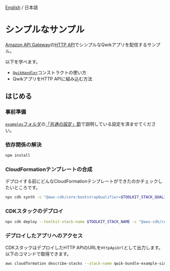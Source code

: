 [English](README.md) / 日本語

# シンプルなサンプル

[Amazon API Gateway](https://aws.amazon.com/api-gateway/)の[HTTP API](https://docs.aws.amazon.com/apigateway/latest/developerguide/http-api.html)でシンプルなQwikアプリを配信するサンプル。

以下を学べます。
- [`QwikHandler`](../../api-docs/markdown/cdk-qwik-bundle.qwikhandler.md)コンストラクトの使い方
- QwikアプリをHTTP APIに組み込む方法

## はじめる

### 事前準備

[`examples`フォルダ](../README_ja.md)の[「共通の設定」節](../README_ja.md#共通の設定)で説明している設定を済ませてください。

### 依存関係の解決

```sh
npm install
```

### CloudFormationテンプレートの合成

デプロイする前にどんなCloudFormationテンプレートができたのかチェックしたいところです。

```sh
npx cdk synth -c "@aws-cdk/core:bootstrapQualifier=$TOOLKIT_STACK_QUALIFIER"
```

### CDKスタックのデプロイ

```sh
npx cdk deploy --toolkit-stack-name $TOOLKIT_STACK_NAME -c "@aws-cdk/core:bootstrapQualifier=$TOOLKIT_STACK_QUALIFIER"
```

### デプロイしたアプリへのアクセス

CDKスタックはデプロイしたHTTP APIのURLを`HttpApiUrl`として出力します。
以下のコマンドで取得できます。

```sh
aws cloudformation describe-stacks --stack-name qwik-bundle-example-simple --query "Stacks[0].Outputs[?OutputKey=='HttpApiUrl'].OutputValue" --output text
```